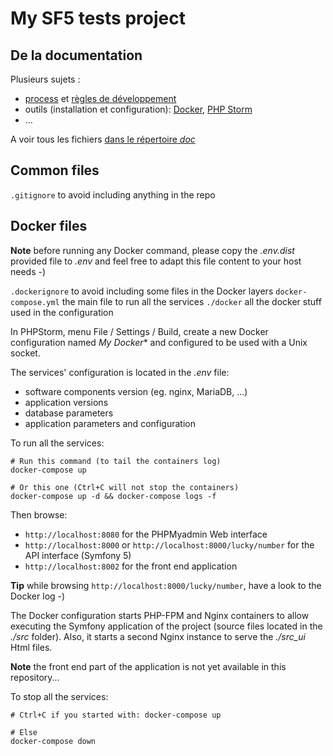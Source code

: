 # My SF5 tests project

## De la documentation

Plusieurs sujets : 
- [process](./doc/dev_process.md) et [règles de développement](doc/dev_rules.md)
- outils (installation et configuration): [Docker](./doc/tool_Docker.md), [PHP Storm](./doc/tool_PHPStorm.md)
- ...

A voir tous les fichiers [dans le répertoire *doc*](./doc/README.md)

## Common files

`.gitignore` to avoid including anything in the repo

## Docker files

**Note** before running any Docker command, please copy the *.env.dist* provided file to *.env* and feel free to adapt this file content to your host needs -)

`.dockerignore` to avoid including some files in the Docker layers
`docker-compose.yml` the main file to run all the services
`./docker` all the docker stuff used in the configuration

In PHPStorm, menu File / Settings / Build, create a new Docker configuration named *My Docker** and configured to be used with a Unix socket.

The services' configuration is located in the *.env* file:
- software components version (eg. nginx, MariaDB, ...)
- application versions
- database parameters
- application parameters and configuration

To run all the services:
```shell
# Run this command (to tail the containers log)
docker-compose up

# Or this one (Ctrl+C will not stop the containers)
docker-compose up -d && docker-compose logs -f
```

Then browse:
- `http://localhost:8080` for the PHPMyadmin Web interface
- `http://localhost:8000` or `http://localhost:8000/lucky/number` for the API interface (Symfony 5)
- `http://localhost:8002` for the front end application

**Tip** while browsing `http://localhost:8000/lucky/number`, have a look to the Docker log -)

The Docker configuration starts PHP-FPM and Nginx containers to allow executing the Symfony application of the project (source files located in the *./src* folder). Also, it starts a second Nginx instance to serve the *./src_ui* Html files.

**Note** the front end part of the application is not yet available in this repository...

To stop all the services:
```shell
# Ctrl+C if you started with: docker-compose up

# Else
docker-compose down
```
